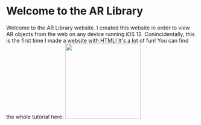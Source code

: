 <!DOCTYPE html>
<html>
<head>
	<title>AR Library</title>
</head>

<body>
	<h1>Welcome to the AR Library</h1>
	<p>Welcome to the AR Library website. I created this website in order to view AR objects from the web on any device running iOS 12. Conincidentally, this is the first time I made a website with HTML! It's a lot of fun! You can find the whole tutorial here:
	<a href="DIFRE SOLD.reality" rel="ar">
		<img src="DIFRE SOLD.png" width=200>

</body>
</html>
